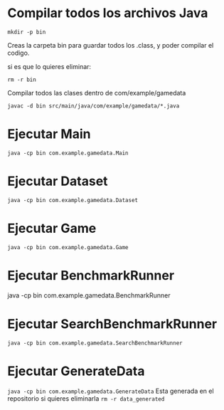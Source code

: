 # Compilar todos los archivos Java
``
mkdir -p bin
``
 
Creas la carpeta bin para guardar todos los .class, y poder compilar el codigo.

si es que lo quieres eliminar:

``
rm -r bin
``

Compilar todos las clases dentro de com/example/gamedata

``
javac -d bin src/main/java/com/example/gamedata/*.java
``
# Ejecutar Main
``
java -cp bin com.example.gamedata.Main
``

# Ejecutar Dataset
``
java -cp bin com.example.gamedata.Dataset
``
# Ejecutar Game
``
java -cp bin com.example.gamedata.Game
``
# Ejecutar BenchmarkRunner
java -cp bin com.example.gamedata.BenchmarkRunner

# Ejecutar SearchBenchmarkRunner
``
java -cp bin com.example.gamedata.SearchBenchmarkRunner
``
# Ejecutar GenerateData
``
java -cp bin com.example.gamedata.GenerateData
``
Esta generada en el repositorio si quieres eliminarla
``
rm -r data_generated
``
